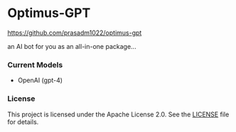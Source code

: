 # Optimus-GPT

https://github.com/prasadm1022/optimus-gpt

an AI bot for you as an all-in-one package...

### Current Models

- OpenAI (gpt-4)

### License

This project is licensed under the Apache License 2.0. See the [LICENSE](LICENSE) file for details.